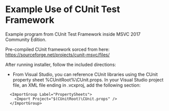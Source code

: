 # Example Use of CUnit Test Framework

Example program from CUnit Test Framework inside MSVC 2017 Community Edition.

Pre-compiled CUnit framework sorced from here:
  https://sourceforge.net/projects/cunit-msvc/files/
  
After running installer, follow the included directions:

* From Visual Studio, you can reference CUnit libraries using the CUnit property sheet %CUnitRoot%\CUnit.props. In your Visual Studio project file, an XML file ending in .vcxproj, add the following section:
```text
  <ImportGroup Label="PropertySheets">
    <Import Project="$(CUnitRoot)\CUnit.props" />
  </ImportGroup>
```
